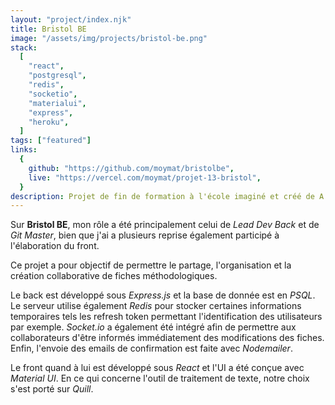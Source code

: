 ```yaml
---
layout: "project/index.njk"
title: Bristol BE
image: "/assets/img/projects/bristol-be.png"
stack:
  [
    "react",
    "postgresql",
    "redis",
    "socketio",
    "materialui",
    "express",
    "heroku",
  ]
tags: ["featured"]
links:
  {
    github: "https://github.com/moymat/bristolbe",
    live: "https://vercel.com/moymat/projet-13-bristol",
  }
description: Projet de fin de formation à l'école imaginé et créé de A à Z sur une période d'un mois en collaboration avec deux autres développeurs.
---
```


Sur **Bristol BE**, mon rôle a été principalement celui de _Lead Dev Back_ et de _Git Master_, bien que j'ai a plusieurs reprise également participé à l'élaboration du front.

Ce projet a pour objectif de permettre le partage, l'organisation et la création collaborative de fiches méthodologiques.

Le back est développé sous _Express.js_ et la base de donnée est en _PSQL_. Le serveur utilise également _Redis_ pour stocker certaines informations temporaires tels les refresh token permettant l'identification des utilisateurs par exemple. _Socket.io_ a également été intégré afin de permettre aux collaborateurs d'être informés immédiatement des modifications des fiches. Enfin, l'envoie des emails de confirmation est faite avec _Nodemailer_.

Le front quand à lui est développé sous _React_ et l'UI a été conçue avec _Material UI_. En ce qui concerne l'outil de traitement de texte, notre choix s'est porté sur _Quill_.
